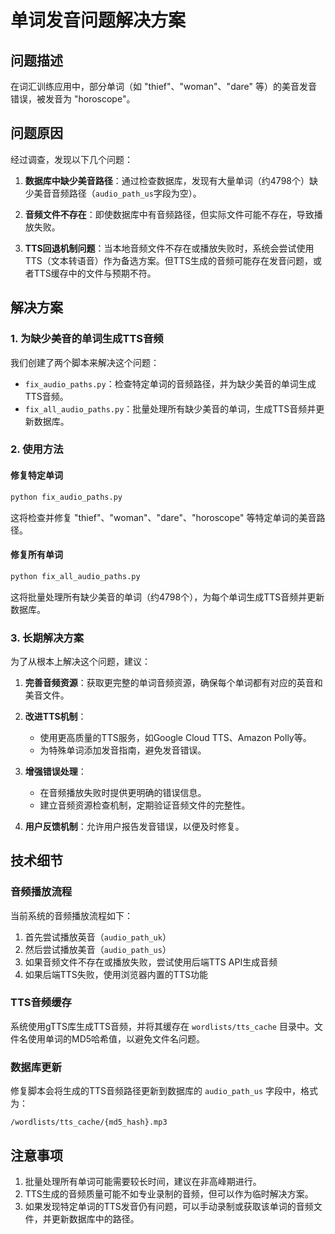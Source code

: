 # 单词发音问题解决方案

## 问题描述

在词汇训练应用中，部分单词（如 "thief"、"woman"、"dare" 等）的美音发音错误，被发音为 "horoscope"。

## 问题原因

经过调查，发现以下几个问题：

1. **数据库中缺少美音路径**：通过检查数据库，发现有大量单词（约4798个）缺少美音音频路径（`audio_path_us`字段为空）。

2. **音频文件不存在**：即使数据库中有音频路径，但实际文件可能不存在，导致播放失败。

3. **TTS回退机制问题**：当本地音频文件不存在或播放失败时，系统会尝试使用TTS（文本转语音）作为备选方案。但TTS生成的音频可能存在发音问题，或者TTS缓存中的文件与预期不符。

## 解决方案

### 1. 为缺少美音的单词生成TTS音频

我们创建了两个脚本来解决这个问题：

- `fix_audio_paths.py`：检查特定单词的音频路径，并为缺少美音的单词生成TTS音频。
- `fix_all_audio_paths.py`：批量处理所有缺少美音的单词，生成TTS音频并更新数据库。

### 2. 使用方法

#### 修复特定单词

```bash
python fix_audio_paths.py
```

这将检查并修复 "thief"、"woman"、"dare"、"horoscope" 等特定单词的美音路径。

#### 修复所有单词

```bash
python fix_all_audio_paths.py
```

这将批量处理所有缺少美音的单词（约4798个），为每个单词生成TTS音频并更新数据库。

### 3. 长期解决方案

为了从根本上解决这个问题，建议：

1. **完善音频资源**：获取更完整的单词音频资源，确保每个单词都有对应的英音和美音文件。

2. **改进TTS机制**：
   - 使用更高质量的TTS服务，如Google Cloud TTS、Amazon Polly等。
   - 为特殊单词添加发音指南，避免发音错误。

3. **增强错误处理**：
   - 在音频播放失败时提供更明确的错误信息。
   - 建立音频资源检查机制，定期验证音频文件的完整性。

4. **用户反馈机制**：允许用户报告发音错误，以便及时修复。

## 技术细节

### 音频播放流程

当前系统的音频播放流程如下：

1. 首先尝试播放英音（`audio_path_uk`）
2. 然后尝试播放美音（`audio_path_us`）
3. 如果音频文件不存在或播放失败，尝试使用后端TTS API生成音频
4. 如果后端TTS失败，使用浏览器内置的TTS功能

### TTS音频缓存

系统使用gTTS库生成TTS音频，并将其缓存在 `wordlists/tts_cache` 目录中。文件名使用单词的MD5哈希值，以避免文件名问题。

### 数据库更新

修复脚本会将生成的TTS音频路径更新到数据库的 `audio_path_us` 字段中，格式为：

```
/wordlists/tts_cache/{md5_hash}.mp3
```

## 注意事项

1. 批量处理所有单词可能需要较长时间，建议在非高峰期进行。
2. TTS生成的音频质量可能不如专业录制的音频，但可以作为临时解决方案。
3. 如果发现特定单词的TTS发音仍有问题，可以手动录制或获取该单词的音频文件，并更新数据库中的路径。